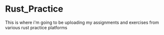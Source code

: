 # Rust_Practice
This is where i'm going to be uploading my assignments and exercises from various rust practice platforms
